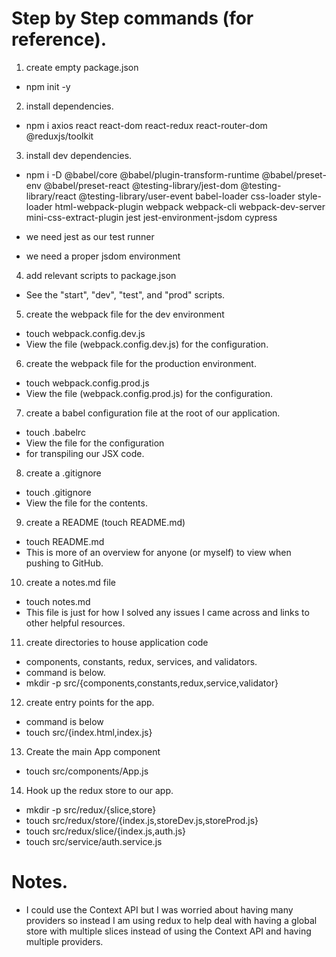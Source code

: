 # Step by Step commands (for reference).

1. create empty package.json

- npm init -y

2. install dependencies.

- npm i axios react react-dom react-redux react-router-dom @reduxjs/toolkit

3. install dev dependencies.

- npm i -D @babel/core @babel/plugin-transform-runtime @babel/preset-env @babel/preset-react @testing-library/jest-dom @testing-library/react @testing-library/user-event babel-loader css-loader style-loader html-webpack-plugin webpack webpack-cli webpack-dev-server mini-css-extract-plugin jest jest-environment-jsdom cypress

- we need jest as our test runner
- we need a proper jsdom environment

4. add relevant scripts to package.json

- See the "start", "dev", "test", and "prod" scripts.

5. create the webpack file for the dev environment

- touch webpack.config.dev.js
- View the file (webpack.config.dev.js) for the configuration.

6. create the webpack file for the production environment.

- touch webpack.config.prod.js
- View the file (webpack.config.prod.js) for the configuration.

7. create a babel configuration file at the root of our application.

- touch .babelrc
- View the file for the configuration
- for transpiling our JSX code.

8. create a .gitignore

- touch .gitignore
- View the file for the contents.

9. create a README (touch README.md)

- touch README.md
- This is more of an overview for anyone (or myself) to view when pushing to GitHub.

10. create a notes.md file

- touch notes.md
- This file is just for how I solved any issues I came across and links to other helpful resources.

11. create directories to house application code

- components, constants, redux, services, and validators.
- command is below.
- mkdir -p src/{components,constants,redux,service,validator}

12. create entry points for the app.

- command is below
- touch src/{index.html,index.js}

13. Create the main App component

- touch src/components/App.js

14. Hook up the redux store to our app.

- mkdir -p src/redux/{slice,store}
- touch src/redux/store/{index.js,storeDev.js,storeProd.js}
- touch src/redux/slice/{index.js,auth.js}
- touch src/service/auth.service.js

# Notes.

- I could use the Context API but I was worried about having many providers so instead I am using redux to help deal with having a global store with multiple slices instead of using the Context API and having multiple providers.

